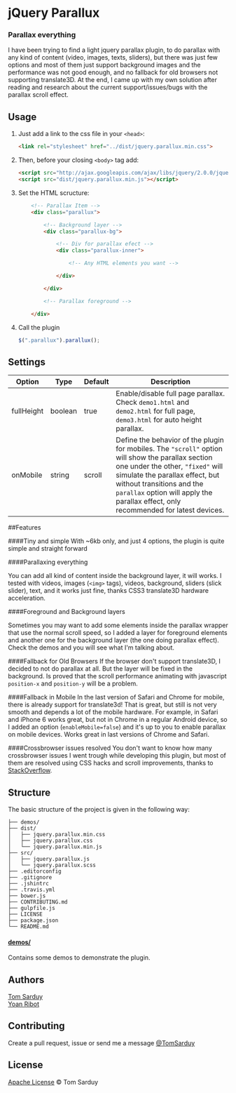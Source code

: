 # jQuery Parallux

### Parallax everything

I have been trying to find a light jquery parallax plugin, to do parallax with any kind of content (video, images, texts, sliders), but there was just few options and most of them just support background images and the performance was not good enough, and no fallback for old browsers not supporting translate3D. At the end, I came up with my own solution after reading and research about the current support/issues/bugs with the parallax scroll effect.

## Usage

1. Just add a link to the css file in your `<head>`:

	```html
	<link rel="stylesheet" href="../dist/jquery.parallux.min.css">
	```

1. Then, before your closing `<body>` tag add:

	```html
	<script src="http://ajax.googleapis.com/ajax/libs/jquery/2.0.0/jquery.min.js"></script>
	<script src="dist/jquery.parallux.min.js"></script>
	```

3. Set the HTML scructure:

	```html
		<!-- Parallax Item -->
		<div class="parallux">

			<!-- Background layer -->
			<div class="parallux-bg">

				<!-- Div for parallax efect -->
				<div class="parallux-inner">

					<!-- Any HTML elements you want -->

				</div>

			</div>

			<!-- Parallax foreground -->

		</div> 
	```

4. Call the plugin

	```javascript
	$(".parallux").parallux();
	```

## Settings

Option | Type | Default | Description
------ | ---- | ------- | -----------
fullHeight | boolean | true | Enable/disable full page parallax. Check `demo1.html` and `demo2.html` for full page, `demo3.html` for auto height parallax.
onMobile | string | scroll | Define the behavior of the plugin for mobiles. The `"scroll"` option will show the parallax section one under the other, `"fixed"` will simulate the parallax effect, but without transitions and the `parallax` option will apply the parallax effect, only recommended for latest devices.

##Features

####Tiny and simple
With ~6kb only, and just 4 options, the plugin is quite simple and straight forward

####Parallaxing everything

You can add all kind of content inside the background layer, it will works. I tested with videos, images (`<img>` tags), videos, background, sliders (slick slider), text, and it works just fine, thanks CSS3 translate3D hardware acceleration.

####Foreground and Background layers

Sometimes you may want to add some elements inside the parallax wrapper that use the normal scroll speed, so I added a layer for foreground elements and another one for the background layer (the one doing parallax effect). Check the demos and you will see what I'm talking about.

####Fallback for Old Browsers
If the browser don't support translate3D, I decided to not do parallax at all. But the layer will be fixed in the background. Is proved that the scroll performance animating with javascript `position-x` and `position-y` will be a problem.

####Fallback in Mobile
In the last version of Safari and Chrome for mobile, there is already support for translate3d! That is great, but still is not very smooth and depends a lot of the mobile hardware. For example, in Safari and iPhone 6 works great, but not in Chrome in a regular Android device, so I added an option (`enableMobile=false`) and it's up to you to enable parallax on mobile devices. Works great in last versions of Chrome and Safari.

####Crossbrowser issues resolved
You don't want to know how many crossbrowser issues I went trough while developing this plugin, but most of them are resolved using CSS hacks and scroll improvements, thanks to [StackOverflow](stackoverflow.com/users/670377/tom-sarduy). 

## Structure

The basic structure of the project is given in the following way:

```
├── demos/
├── dist/
│   ├── jquery.parallux.min.css
│   ├── jquery.parallux.css
│   └── jquery.parallux.min.js
├── src/
│   ├── jquery.parallux.js
│   └── jquery.parallux.scss
├── .editorconfig
├── .gitignore
├── .jshintrc
├── .travis.yml
├── bower.js
├── CONTRIBUTING.md
├── gulpfile.js
├── LICENSE
├── package.json
└── README.md
```

#### [demos/](https://github.com/tomsarduy/parallux/tree/master/demos)

Contains some demos to demonstrate the plugin.

## Authors

[Tom Sarduy](https://github.com/tomsarduy)  
[Yoan Ribot](https://github.com/yoanribot)

## Contributing

Create a pull request, issue or send me a message [@TomSarduy](https://twitter.com/TomSarduy)

## License

[Apache License](https://github.com/tomsarduy/parallux/blob/master/LICENSE) © Tom Sarduy
